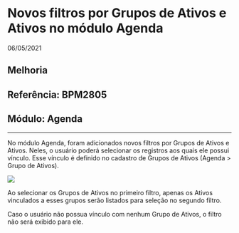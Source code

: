# Novos filtros por Grupos de Ativos e Ativos no módulo Agenda
06/05/2021
## Melhoria
## Referência: BPM2805
## Módulo: Agenda
***

No módulo Agenda, foram adicionados novos filtros por Grupos de Ativos e Ativos. Neles, o usuário poderá selecionar os registros aos quais ele possui vínculo. Esse vínculo é definido no cadastro de Grupos de Ativos (Agenda > Grupo de Ativos).

![]([PATH_IMG]/BPM2805_novos_filtros_grupo_ativo.png)

Ao selecionar os Grupos de Ativos no primeiro filtro, apenas os Ativos vinculados a esses grupos serão listados para seleção no segundo filtro.

Caso o usuário não possua vínculo com nenhum Grupo de Ativos, o filtro não será exibido para ele.
